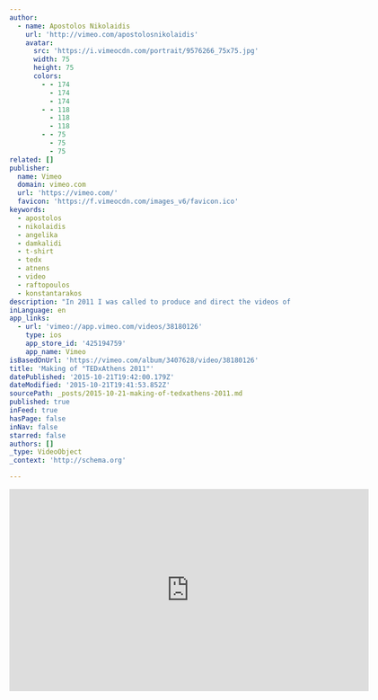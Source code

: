 ```yaml
---
author:
  - name: Apostolos Nikolaidis
    url: 'http://vimeo.com/apostolosnikolaidis'
    avatar:
      src: 'https://i.vimeocdn.com/portrait/9576266_75x75.jpg'
      width: 75
      height: 75
      colors:
        - - 174
          - 174
          - 174
        - - 118
          - 118
          - 118
        - - 75
          - 75
          - 75
related: []
publisher:
  name: Vimeo
  domain: vimeo.com
  url: 'https://vimeo.com/'
  favicon: 'https://f.vimeocdn.com/images_v6/favicon.ico'
keywords:
  - apostolos
  - nikolaidis
  - angelika
  - damkalidi
  - t-shirt
  - tedx
  - atnens
  - video
  - raftopoulos
  - konstantarakos
description: "In 2011 I was called to produce and direct the videos of TEDx Atnens, one of the biggest annual events taking place in the city of Athens. After 3 months of hard work we finally delivered 32 videos. That's how we did it!"
inLanguage: en
app_links:
  - url: 'vimeo://app.vimeo.com/videos/38180126'
    type: ios
    app_store_id: '425194759'
    app_name: Vimeo
isBasedOnUrl: 'https://vimeo.com/album/3407628/video/38180126'
title: 'Making of "TEDxAthens 2011"'
datePublished: '2015-10-21T19:42:00.179Z'
dateModified: '2015-10-21T19:41:53.852Z'
sourcePath: _posts/2015-10-21-making-of-tedxathens-2011.md
published: true
inFeed: true
hasPage: false
inNav: false
starred: false
authors: []
_type: VideoObject
_context: 'http://schema.org'

---
```

<iframe src="https://cdn.embedly.com/widgets/media.html?src=https%3A%2F%2Fplayer.vimeo.com%2Fvideo%2F38180126&amp;url=https%3A%2F%2Fvimeo.com%2F38180126&amp;image=http%3A%2F%2Fi.vimeocdn.com%2Fvideo%2F540519191_640.jpg&amp;key=b7d04c9b404c499eba89ee7072e1c4f7&amp;type=text%2Fhtml&amp;schema=vimeo" width="640" height="360" scrolling="no" frameborder="0" allowfullscreen="allowfullscreen" style=""></iframe>